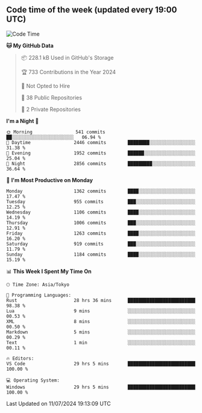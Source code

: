 ## Code time of the week (updated every 19:00 UTC)

<!--START_SECTION:waka-->
![Code Time](http://img.shields.io/badge/Code%20Time-3%2C419%20hrs%2032%20mins-blue)

**🐱 My GitHub Data** 

> 📦 228.1 kB Used in GitHub's Storage 
 > 
> 🏆 733 Contributions in the Year 2024
 > 
> 🚫 Not Opted to Hire
 > 
> 📜 38 Public Repositories 
 > 
> 🔑 2 Private Repositories 
 > 
**I'm a Night 🦉** 

```text
🌞 Morning                541 commits         ██░░░░░░░░░░░░░░░░░░░░░░░   06.94 % 
🌆 Daytime                2446 commits        ████████░░░░░░░░░░░░░░░░░   31.38 % 
🌃 Evening                1952 commits        ██████░░░░░░░░░░░░░░░░░░░   25.04 % 
🌙 Night                  2856 commits        █████████░░░░░░░░░░░░░░░░   36.64 % 
```
📅 **I'm Most Productive on Monday** 

```text
Monday                   1362 commits        ████░░░░░░░░░░░░░░░░░░░░░   17.47 % 
Tuesday                  955 commits         ███░░░░░░░░░░░░░░░░░░░░░░   12.25 % 
Wednesday                1106 commits        ████░░░░░░░░░░░░░░░░░░░░░   14.19 % 
Thursday                 1006 commits        ███░░░░░░░░░░░░░░░░░░░░░░   12.91 % 
Friday                   1263 commits        ████░░░░░░░░░░░░░░░░░░░░░   16.20 % 
Saturday                 919 commits         ███░░░░░░░░░░░░░░░░░░░░░░   11.79 % 
Sunday                   1184 commits        ████░░░░░░░░░░░░░░░░░░░░░   15.19 % 
```


📊 **This Week I Spent My Time On** 

```text
🕑︎ Time Zone: Asia/Tokyo

💬 Programming Languages: 
Rust                     28 hrs 36 mins      █████████████████████████   98.38 % 
Lua                      9 mins              ░░░░░░░░░░░░░░░░░░░░░░░░░   00.53 % 
XML                      8 mins              ░░░░░░░░░░░░░░░░░░░░░░░░░   00.50 % 
Markdown                 5 mins              ░░░░░░░░░░░░░░░░░░░░░░░░░   00.29 % 
Text                     1 min               ░░░░░░░░░░░░░░░░░░░░░░░░░   00.11 % 

🔥 Editors: 
VS Code                  29 hrs 5 mins       █████████████████████████   100.00 % 

💻 Operating System: 
Windows                  29 hrs 5 mins       █████████████████████████   100.00 % 
```


 Last Updated on 11/07/2024 19:13:09 UTC
<!--END_SECTION:waka-->